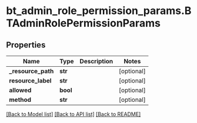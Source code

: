 # bt_admin_role_permission_params.BTAdminRolePermissionParams

## Properties
Name | Type | Description | Notes
------------ | ------------- | ------------- | -------------
**_resource_path** | **str** |  | [optional] 
**resource_label** | **str** |  | [optional] 
**allowed** | **bool** |  | [optional] 
**method** | **str** |  | [optional] 

[[Back to Model list]](../README.md#documentation-for-models) [[Back to API list]](../README.md#documentation-for-api-endpoints) [[Back to README]](../README.md)


